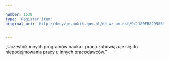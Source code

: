 ```yaml
---

number: 1538
type: 'Register item'
original_uri: 'http://decyzje.uokik.gov.pl/nd_wz_um.nsf/0/1180FB8295869021C125750F0036BA61?OpenDocument'


---
```


„Uczestnik innych programów nauka i praca zobowiązuje się do niepodejmowania pracy u innych pracodawców.”
